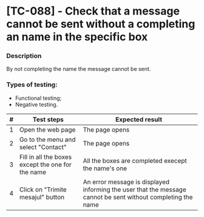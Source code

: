 # **[TC-088] - Check that a message cannot be sent without a completing an name in the specific box**

### **Description**

By not completing the name the message cannot be sent.

### **Types of testing:**

- Functional testing;
- Negative testing.

| #   | **Test steps**                                    | **Expected result**                                                                                          |
| --- | ------------------------------------------------- | ------------------------------------------------------------------------------------------------------------ |
| 1   | Open the web page                                 | The page opens                                                                                               |
| 2   | Go to the menu and select "Contact"               | The page opens                                                                                               |
| 3   | Fill in all the boxes except the one for the name | All the boxes are completed execept the name's one                                                           |
| 4   | Click on "Trimite mesajul" button                 | An error message is displayed informing the user that the message cannot be sent without completing the name |
